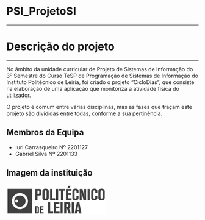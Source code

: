 # PSI_ProjetoSI
--------------------------------

# Descrição do projeto
--------------------------------

No âmbito da unidade curricular de Projeto de Sistemas de Informação do 3º Semestre do Curso TeSP de Programação de Sistemas de Informação do Instituto Politécnico de Leiria, foi criado o projeto “CicloDias”, que consiste na elaboração de uma aplicação que monitoriza a atividade física do utilizador.

O projeto é comum entre várias disciplinas, mas as fases que traçam este projeto são divididas entre todas, conforme a sua pertinência.

## Membros da Equipa

* Iuri Carrasqueiro Nº 2201127
* Gabriel Silva Nº 2201133

## Imagem da instituição

![IPL](docs/logoipl.png)